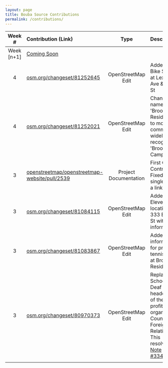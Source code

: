 ```yaml
---
layout: page
title: Bouba Source Contributions
permalink: /contributions/
---
```


<!--
The first column, Contribution, must be a hyperlink to the actual contribution,
such as the Wikipedia edit or pull request, etc., with a suitable name.
Type of the contribution should be "Wikipedia edit", "OpenStreet Map feature",
"Project Documentation", "Project Code", "Blog Edit", etc.

The Description should include a brief summary of what you did.

Replace the first row below with your contribution and add new ones below it
following the same syntax.

-->


| Week #  | Contribution (Link)  | Type  | Description |
|:---:|:---|:---:|:---|
| Week [n+1] |  [Coming Soon](https://xkcd.com/)   |     |      |
|  4  | [osm.org/changeset/81252645](https://www.openstreetmap.org/changeset/81252645)  |  OpenStreetMap Edit | Added Citi Bike Station at Lexington Ave & E 26 St | 
|  4  | [osm.org/changeset/81252021](https://www.openstreetmap.org/changeset/81252021)  |  OpenStreetMap Edit | Changed name from 'Brookdale Residence' to more common and widely recognized 'Brookdale Campus'. | 
|  3  | [openstreetmap/openstreetmap-website/pull/2539](https://github.com/openstreetmap/openstreetmap-website/pull/2539) | Project Documentation | First Github Contribution! Fixed a single typo in a link, I did.  |
|  3  | [osm.org/changeset/81084115](https://www.openstreetmap.org/changeset/81084115)  |  OpenStreetMap Edit | Added a 7-Eleven location at 333 E 23rd St with store information. | 
|  3  | [osm.org/changeset/81083867](https://www.openstreetmap.org/changeset/81083867)  |  OpenStreetMap Edit | Added information for private tennis court at Brookdale Residence. | 
|  3  | [osm.org/changeset/80970373](https://www.openstreetmap.org/changeset/80970373) | OpenStreetMap Edit | Replaced School for Deaf with headquarters of the non profit organization Council on Foreign Relations. This resolved [Note #334704](https://www.openstreetmap.org/note/334704).  |
|     |     |     |      |
